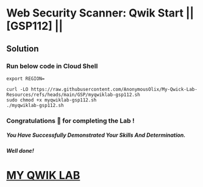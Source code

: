# Web Security Scanner: Qwik Start || [GSP112] ||

## Solution

### Run below code in Cloud Shell

```
export REGION=
```

```
curl -LO https://raw.githubusercontent.com/AnonymousOlix/My-Qwick-Lab-Resources/refs/heads/main/GSP/myqwiklab-gsp112.sh
sudo chmod +x myqwiklab-gsp112.sh
./myqwiklab-gsp112.sh
```


### Congratulations 🎉 for completing the Lab !

##### *You Have Successfully Demonstrated Your Skills And Determination.*

#### *Well done!*

# [MY QWIK LAB](https://www.youtube.com/@MyQwiklab)

